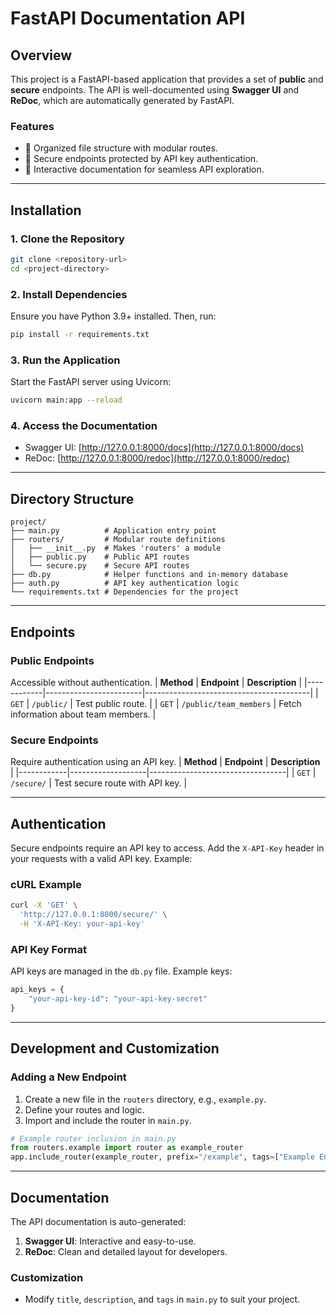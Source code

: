 
# **FastAPI Documentation API**

## **Overview**
This project is a FastAPI-based application that provides a set of **public** and **secure** endpoints. The API is well-documented using **Swagger UI** and **ReDoc**, which are automatically generated by FastAPI. 

### **Features**
- 📂 Organized file structure with modular routes.
- 🔐 Secure endpoints protected by API key authentication.
- 📑 Interactive documentation for seamless API exploration.

---

## **Installation**

### **1. Clone the Repository**
```bash
git clone <repository-url>
cd <project-directory>
```

### **2. Install Dependencies**
Ensure you have Python 3.9+ installed. Then, run:
```bash
pip install -r requirements.txt
```

### **3. Run the Application**
Start the FastAPI server using Uvicorn:
```bash
uvicorn main:app --reload
```

### **4. Access the Documentation**
- Swagger UI: [http://127.0.0.1:8000/docs](http://127.0.0.1:8000/docs)
- ReDoc: [http://127.0.0.1:8000/redoc](http://127.0.0.1:8000/redoc)

---

## **Directory Structure**
```plaintext
project/
├── main.py          # Application entry point
├── routers/         # Modular route definitions
│   ├── __init__.py  # Makes 'routers' a module
│   ├── public.py    # Public API routes
│   └── secure.py    # Secure API routes
├── db.py            # Helper functions and in-memory database
├── auth.py          # API key authentication logic
└── requirements.txt # Dependencies for the project
```

---

## **Endpoints**

### **Public Endpoints**
Accessible without authentication.
| **Method** | **Endpoint**           | **Description**                         |
|------------|------------------------|-----------------------------------------|
| `GET`      | `/public/`             | Test public route.                      |
| `GET`      | `/public/team_members` | Fetch information about team members.   |

### **Secure Endpoints**
Require authentication using an API key.
| **Method** | **Endpoint**      | **Description**                  |
|------------|-------------------|----------------------------------|
| `GET`      | `/secure/`        | Test secure route with API key.  |

---

## **Authentication**
Secure endpoints require an API key to access. Add the `X-API-Key` header in your requests with a valid API key. Example:

### **cURL Example**
```bash
curl -X 'GET' \
  'http://127.0.0.1:8000/secure/' \
  -H 'X-API-Key: your-api-key'
```

### **API Key Format**
API keys are managed in the `db.py` file. Example keys:
```python
api_keys = {
    "your-api-key-id": "your-api-key-secret"
}
```

---

## **Development and Customization**

### **Adding a New Endpoint**
1. Create a new file in the `routers` directory, e.g., `example.py`.
2. Define your routes and logic.
3. Import and include the router in `main.py`.

```python
# Example router inclusion in main.py
from routers.example import router as example_router
app.include_router(example_router, prefix="/example", tags=["Example Endpoints"])
```

---

## **Documentation**
The API documentation is auto-generated:
1. **Swagger UI**: Interactive and easy-to-use.
2. **ReDoc**: Clean and detailed layout for developers.

### **Customization**
- Modify `title`, `description`, and `tags` in `main.py` to suit your project.

